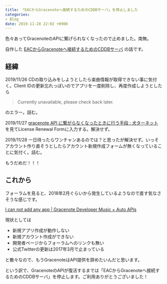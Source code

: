 ```yaml
---
title: 「EACからGracenoteへ接続するためのCDDBサーバ」を停止しました
categories:
- Blog
date: 2019-11-28 22:02 +0900
---
```

色々あってGracenoteのAPIに繋げられなくなったので止めました。南無。

自作した [EACからGracenoteへ接続するためのCDDBサーバ](http://gncddb.azurewebsites.net/) の話です。

経緯
-----------------------

2019/11/26 CDの取り込みをしようとしたら楽曲情報が取得できない事に気付く。Client IDの更新忘れっぽいのでアプリを一度削除し、再度作成しようとしたら

> Currently unavailable, please check back later.

のエラー。詰む。

2019/11/27 [gracenote API に繋がらなくなったときに行う手段 : 犬ターネット](https://mgng.mugbum.info/1385) を見てLicense Renewal Formに入力する。解決せず。

2019/11/28 一日待ったらワンチャンあるのでは？と思ったが解決せず。いっそアカウント作り直そうとしたらアカウント新規作成フォームが無くなっていることに気付く。詰む。

もうだめだ！！！

これから
-----------------------
フォーラムを見ると、2018年2月ぐらいから発生しているようなので直す気なさそうな感じです。

[I can not add any app \| Gracenote Developer Music + Auto APIs](https://developer.gracenote.com/i-can-not-add-any-app)

現状としては

- 新規アプリ作成が動作しない
- 新規アカウント作成ができない
- 開発者ページからフォーラムへのリンクも無い
- 公式Twitterの更新は2017年3月で止まっている

と散々なので、もうGracenoteはAPI提供を辞めたいんだと思います。

という訳で、GracenoteのAPIが復活するまでは「EACからGracenoteへ接続するためのCDDBサーバ」を停止します。ご利用ありがとうございました！
